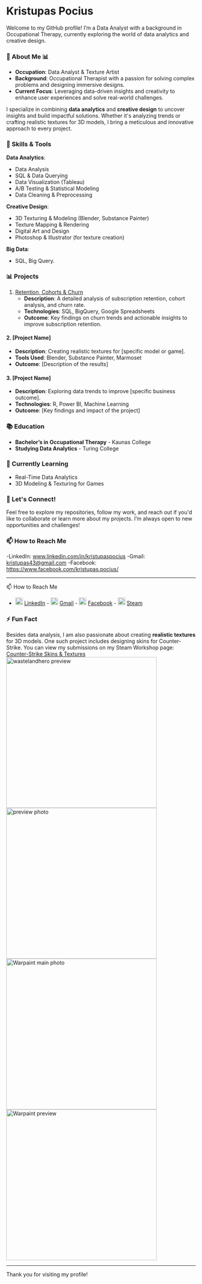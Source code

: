 # Kristupas Pocius

Welcome to my GitHub profile! I’m a Data Analyst with a background in Occupational Therapy, currently exploring the world of data analytics and creative design.

### 🎯 About Me 📊

- **Occupation**: Data Analyst & Texture Artist  
- **Background**: Occupational Therapist with a passion for solving complex problems and designing immersive designs.  
- **Current Focus**: Leveraging data-driven insights and creativity to enhance user experiences and solve real-world challenges.

I specialize in combining **data analytics** and **creative design** to uncover insights and build impactful solutions. Whether it's analyzing trends or crafting realistic textures for 3D models, I bring a meticulous and innovative approach to every project.

### 🔧 Skills & Tools

**Data Analytics**:
- Data Analysis
- SQL & Data Querying
- Data Visualization (Tableau)
- A/B Testing & Statistical Modeling
- Data Cleaning & Preprocessing

**Creative Design**:
- 3D Texturing & Modeling (Blender, Substance Painter)
- Texture Mapping & Rendering
- Digital Art and Design
- Photoshop & Illustrator (for texture creation)

**Big Data**:
- SQL, Big Query.
  
### 📊 Projects

1. [Retention, Cohorts & Churn](https://github.com/TuringCollegeSubmissions/kpociu-MAT2.1.3.git)  
    - **Description**: A detailed analysis of subscription retention, cohort analysis, and churn rate.  
    - **Technologies**: SQL, BigQuery, Google Spreadsheets  
    - **Outcome**: Key findings on churn trends and actionable insights to improve subscription retention.

      
#### 2. **[Project Name]**  
- **Description**: Creating realistic textures for [specific model or game].  
- **Tools Used**: Blender, Substance Painter, Marmoset  
- **Outcome**: [Description of the results]

#### 3. **[Project Name]**  
- **Description**: Exploring data trends to improve [specific business outcome].  
- **Technologies**: R, Power BI, Machine Learning  
- **Outcome**: [Key findings and impact of the project]

### 📚 Education

- **Bachelor’s in Occupational Therapy** - Kaunas College  
- **Studying Data Analytics** - Turing College  

### 🌱 Currently Learning
- Real-Time Data Analytics
- 3D Modeling & Texturing for Games

### 💬 Let's Connect!  
Feel free to explore my repositories, follow my work, and reach out if you'd like to collaborate or learn more about my projects. I’m always open to new opportunities and challenges!

### 📫 How to Reach Me
-LinkedIn: www.linkedin.com/in/kristupaspocius 
-Gmail:  kristupas43@gmail.com
-Facebook: https://www.facebook.com/kristupas.pocius/

---


📫 How to Reach Me

- <img src="https://github.com/user-attachments/assets/cfe6862d-4e92-454b-a86d-41a14e8d0a0b" alt="LinkedIn" width="20"/> [LinkedIn](https://www.linkedin.com/in/kristupaspocius)  - <img src="https://github.com/user-attachments/assets/4bc35c82-79ac-4259-aa0c-03cf233378d0" alt="Gmail" width="20"/> [Gmail](mailto:kristupas43@gmail.com)  - <img src="https://upload.wikimedia.org/wikipedia/commons/5/51/Facebook_f_logo_%282019%29.svg" alt="Facebook" width="20"/> [Facebook](https://www.facebook.com/kristupas.pocius/)  - <img src="https://upload.wikimedia.org/wikipedia/commons/8/83/Steam_icon_logo.svg" alt="Steam" width="20"/> [Steam](https://steamcommunity.com/id/kypixas)







### ⚡ Fun Fact
Besides data analysis, I am also passionate about creating **realistic textures** for 3D models. One such project includes designing skins for Counter-Strike. You can view my submissions on my Steam Workshop page: [Counter-Strike Skins & Textures](https://steamcommunity.com/id/kypixas/myworkshopfiles/)
<img src="https://github.com/user-attachments/assets/1b61d129-24fb-4e75-97b2-c61e6a8eebea" alt="wastelandhero preview" width="400"/>
<img src="https://github.com/user-attachments/assets/b04f0fc7-e12b-436d-b229-11fa094705ae" alt="preview photo" width="400"/>
<img src="https://github.com/user-attachments/assets/9f1d468d-6474-4d66-a094-4aa5fb22f943" alt="Warpaint main photo" width="400"/>
<img src="https://github.com/user-attachments/assets/4780e4af-96ef-4db0-8f2f-8a70816fb31c" alt="Warpaint preview" width="400"/>






---

Thank you for visiting my profile!
